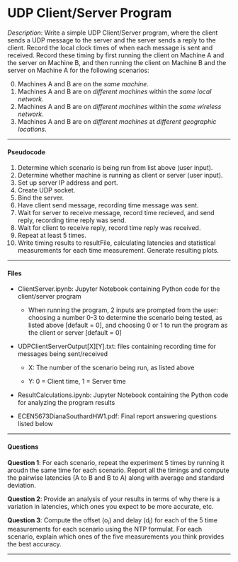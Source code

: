 # UDP Client/Server Program

*Description*: Write a simple UDP Client/Server program, where the client sends a UDP message to the server and the server sends a reply to the client. Record the local clock times of when each message is sent and received. Record these timing by first running the client on Machine A and the server on Machine B, and then running the client on Machine B and the server on Machine A for the following scenarios:

0. Machines A and B are on the _same machine_.
1. Machines A and B are on _different machines_ within the _same local network_.
2. Machines A and B are on _different machines_ within the _same wireless network_.
3. Machines A and B are on _different machines_ at _different geographic locations_.

***

#### Pseudocode

1. Determine which scenario is being run from list above (user input).
2. Determine whether machine is running as client or server (user input).
3. Set up server IP address and port.
4. Create UDP socket.
5. Bind the server.
6. Have client send message, recording time message was sent.
7. Wait for server to receive message, record time recieved, and send reply, recording time reply was send.
8. Wait for client to receive reply, record time reply was received.
9. Repeat at least 5 times.
10. Write timing results to resultFile, calculating latencies and statistical measurements for each time measurement. Generate resulting plots.

***

#### Files

- ClientServer.ipynb: Jupyter Notebook containing Python code for the client/server program
        
    * When running the program, 2 inputs are prompted from the user: choosing a number 0-3 to determine the scenario being
        tested, as listed above [default = 0], and choosing 0 or 1 to run the program as the client or server [default = 0]

- UDPClientServerOutput[X][Y].txt: files containing recording time for messages being sent/received
        
    * X: The number of the scenario being run, as listed above
        
    * Y: 0 = Client time, 1 = Server time

- ResultCalculations.ipynb: Jupyter Notebook containing the Python code for analyzing the program results

- ECEN5673DianaSouthardHW1.pdf: Final report answering questions listed below

***

#### Questions
**Question 1**: For each scenario, repeat the experiment 5 times by running it aroudn the same time for each scenario. Report all the timings and compute the pairwise latencies (A to B and B to A) along with average and standard deviation.


**Question 2**: Provide an analysis of your results in terms of why there is a variation in latencies, which ones you expect to be more accurate, etc.


**Question 3**: Compute the offset (o<sub>i</sub>) and delay (d<sub>i</sub>) for each of the 5 time measurements for each scenario using the NTP formulat. For each scenario, explain which ones of the five measurements you think provides the best accuracy.

***

